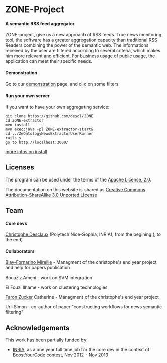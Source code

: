 # ZONE-Project
#### A semantic RSS feed aggregator

ZONE-project, give us a new approach of RSS feeds. True news monitoring tool, the software has a greater aggregation capacity than traditional RSS Readers combining the power of the semantic web.
The informations received by the user are filtered according to several criteria, which makes him more relevant and efficient. For business usage of public usage, the application can meet their specific needs. 

#### Demonstration
Go to our [demonstration](http://demo.zone-project.org) page, and clic on some filters.

#### Run your own server

If you want to have your own aggregating service:

    git clone https://github.com/descl/ZONE
    cd ZONE-extractor
    mvn install
    mvn exec:java -pl ZONE-extractor-start&
    cd ../ZeOntologyNewsExtractorUserRunner
    rails s
    go to http://localhost:3000/

[more infos on install](https://github.com/descl/ZONE/wiki/install)

## Licenses

The program can be used under the terms of the [Apache License, 2.0](http://www.apache.org/licenses/LICENSE-2.0.html).

The documentation on this website is shared as [Creative Commons Attribution-ShareAlike 3.0 Unported License](http://en.wikipedia.org/wiki/Wikipedia:Text_of_Creative_Commons_Attribution-ShareAlike_3.0_Unported_License)

## Team

#### Core devs
[Christophe Desclaux](http://desclaux.me) (Polytech'Nice-Sophia, INRIA), from the begining (, to the end)

#### Collaborators
[Blay-Fornarino Mireille](http://users.polytech.unice.fr/~blay/) - Managment of the christophe's end year project and help for papers publication

Bouaziz Ameni - work on SVM integration

El Fouzi Ilhame - work on clustering technologies

[Faron Zucker](http://www.i3s.unice.fr/~faron/) Catherine - Managment of the christophe's end year project

Urli Simon - co-author of paper "constructing workflows for news semantic filtering"


## Acknowledgements
This work has been partially funded by:
  * [INRIA](http://inria.fr), as a one year full time job for the core dev in the context of [BoostYourCode contest](http://www.inria.fr/actualite/actualites-inria/boost-your-code-2012), Nov 2012 - Nov 2013
